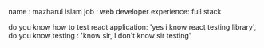 name : mazharul islam
job  : web developer
experience: full stack

do you know how to test react application: 'yes i know react testing library',
do you know testing : 'know sir, I don't know sir testing'
